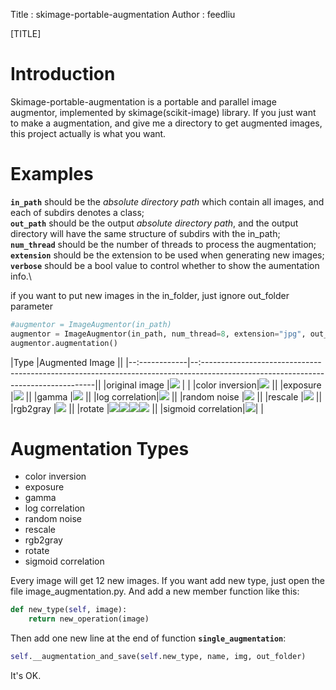 Title : skimage-portable-augmentation
Author : feedliu

[TITLE]
# Introduction
Skimage-portable-augmentation is a portable and parallel image augmentor, implemented by skimage(scikit-image) library. If you just want to make a augmentation, and give me a directory to get augmented images, this project actually is what you want.

# Examples

**```in_path```** should be the *absolute directory path* which contain all images, and each of subdirs denotes a class;\
**```out_path```** should be the output *absolute directory path*, and the output directory will have the same structure of subdirs with the in_path;\
**```num_thread```** should be the number of threads to process the augmentation;\
**```extension```** should be the extension to be used when generating new images;\
**```verbose```** should be a bool value to control whether to show the aumentation info.\

if you want to put new images in the in_folder, just ignore out_folder parameter
```python
#augmentor = ImageAugmentor(in_path)
augmentor = ImageAugmentor(in_path, num_thread=8, extension="jpg", out_folder=out_path, verbose=True)
augmentor.augmentation()
```

|Type           |Augmented Image                                                                                                                     ||
|--:------------|--:---------------------------------------------------------------------------------------------------------------------------------||
|original image |![](docs/pics_1_6.jpg)                                            |                                                                  |
|color inversion|![](docs/pics_1_6_color_inversion.jpg)                                                                                              ||
|exposure       |![](docs/pics_1_6_exposure.jpg)                                                                                                     ||
|gamma          |![](docs/pics_1_6_gamma.jpg)                                                                                                        ||
|log correlation|![](docs/pics_1_6_log_correlation.jpg)                                                                                              ||
|random noise   |![](docs/pics_1_6_random_noise.jpg)                                                                                                 ||
|rescale        |![](docs/pics_1_6_rescale.jpg)                                                                                                      ||
|rgb2gray       |![](docs/pics_1_6_rgb2gray.jpg)                                                                                                     ||
|rotate         |![](docs/pics_1_6_rotate_135.jpg)![](docs/pics_1_6_rotate_225.jpg)![](docs/pics_1_6_rotate_45.jpg)![](docs/pics_1_6_rotate_315.jpg) ||
|sigmoid correlation|![](pics_1_6_sigmoid_correlation.jpg)|                                                                  |

# Augmentation Types
- color inversion
- exposure
- gamma
- log correlation
- random noise
- rescale
- rgb2gray
- rotate
- sigmoid correlation

Every image will get 12 new images. If you want add new type, just open the file image_augmentation.py.
And add a new member function like this:
```python
def new_type(self, image):
    return new_operation(image)
```
Then add one new line at the end of function **```single_augmentation```**:
```python
self.__augmentation_and_save(self.new_type, name, img, out_folder)
```
It's OK.
